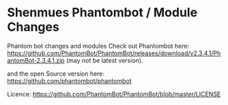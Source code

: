 # Shenmues Phantombot / Module Changes
Phantom bot changes and modules
Check out Phantombot here: 
https://github.com/PhantomBot/PhantomBot/releases/download/v2.3.4.1/PhantomBot-2.3.4.1.zip (may not be latest version).

and the open Source version here:
https://github.com/phantombot/phantombot

Licence:
https://github.com/PhantomBot/PhantomBot/blob/master/LICENSE